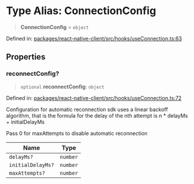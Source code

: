# Type Alias: ConnectionConfig

> **ConnectionConfig** = `object`

Defined in: [packages/react-native-client/src/hooks/useConnection.ts:63](https://github.com/fishjam-cloud/mobile-client-sdk/blob/76d05a6e62b137b02043a8a00ca762ff218a64b5/packages/react-native-client/src/hooks/useConnection.ts#L63)

## Properties

### reconnectConfig?

> `optional` **reconnectConfig**: `object`

Defined in: [packages/react-native-client/src/hooks/useConnection.ts:72](https://github.com/fishjam-cloud/mobile-client-sdk/blob/76d05a6e62b137b02043a8a00ca762ff218a64b5/packages/react-native-client/src/hooks/useConnection.ts#L72)

Configuration for automatic reconnection
sdk uses a linear backoff algorithm, that is the formula
for the delay of the nth attempt is
n * delayMs + initialDelayMs

Pass 0 for maxAttempts to disable automatic reconnection

| Name | Type |
| ------ | ------ |
| `delayMs?` | `number` |
| `initialDelayMs?` | `number` |
| `maxAttempts?` | `number` |
